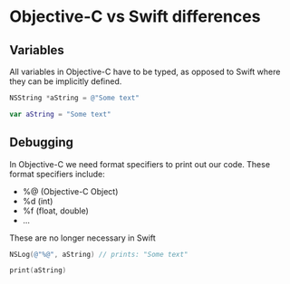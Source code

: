 # Objective-C vs Swift differences

## Variables

All variables in Objective-C have to be typed, as opposed to Swift where they can be implicitly defined.

```Objective-C
NSString *aString = @"Some text"
```

```Swift
var aString = "Some text"
```
## Debugging

In Objective-C we need format specifiers to print out our code. These format specifiers include:

  * %@ (Objective-C Object)
  * %d (int)
  * %f (float, double)
  * ...

These are no longer necessary in Swift

```Objective-C
NSLog(@"%@", aString) // prints: "Some text"
```

```Swift
print(aString)
```
